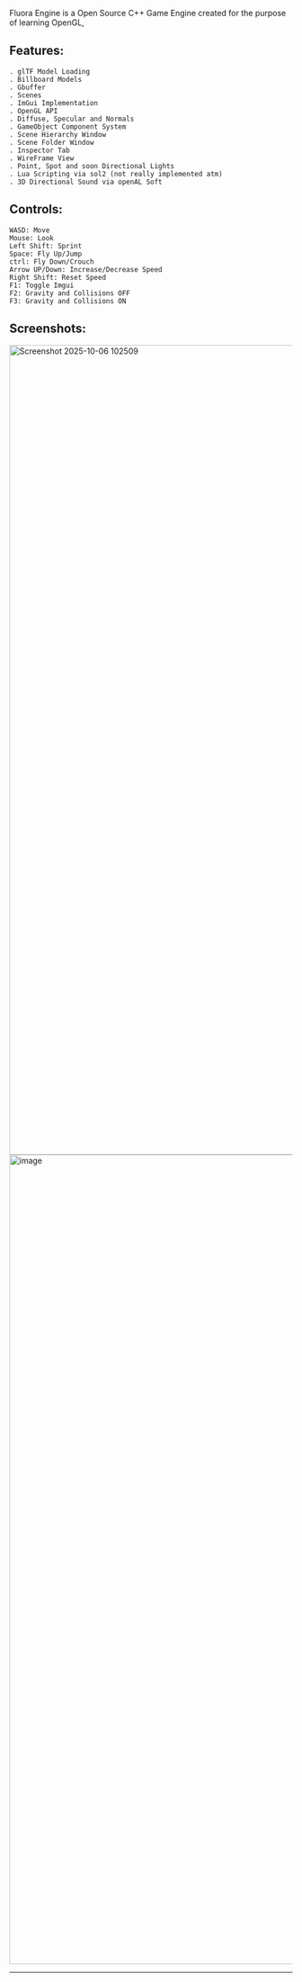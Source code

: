 Fluora Engine is a Open Source C++ Game Engine created for the purpose of learning OpenGL,

Features:
---
~~~
. glTF Model Loading
. Billboard Models
. Gbuffer
. Scenes
. ImGui Implementation
. OpenGL API
. Diffuse, Specular and Normals
. GameObject Component System
. Scene Hierarchy Window
. Scene Folder Window
. Inspector Tab
. WireFrame View
. Point, Spot and soon Directional Lights
. Lua Scripting via sol2 (not really implemented atm)
. 3D Directional Sound via openAL Soft
~~~

Controls:
---
~~~
WASD: Move
Mouse: Look
Left Shift: Sprint
Space: Fly Up/Jump
ctrl: Fly Down/Crouch
Arrow UP/Down: Increase/Decrease Speed
Right Shift: Reset Speed
F1: Toggle Imgui
F2: Gravity and Collisions OFF
F3: Gravity and Collisions ON
~~~

Screenshots:
---
<img width="2559" height="1439" alt="Screenshot 2025-10-06 102509" src="https://github.com/user-attachments/assets/8cbf2769-6dce-4244-8ac1-80196da13e17" />
<img width="2559" height="1439" alt="image" src="https://github.com/user-attachments/assets/5f5cd025-0a66-4d45-bacd-26a7bc85f31c" />

---
